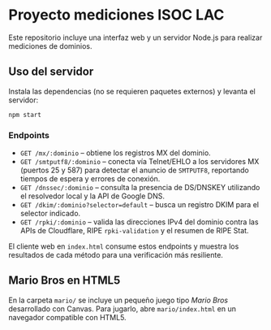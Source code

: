 # Proyecto mediciones ISOC LAC

Este repositorio incluye una interfaz web y un servidor Node.js para realizar mediciones de dominios.

## Uso del servidor

Instala las dependencias (no se requieren paquetes externos) y levanta el servidor:

```
npm start
```

### Endpoints

- `GET /mx/:dominio` – obtiene los registros MX del dominio.
- `GET /smtputf8/:dominio` – conecta vía Telnet/EHLO a los servidores MX (puertos 25 y 587) para detectar el anuncio de `SMTPUTF8`, reportando tiempos de espera y errores de conexión.
- `GET /dnssec/:dominio` – consulta la presencia de DS/DNSKEY utilizando el resolvedor local y la API de Google DNS.
- `GET /dkim/:dominio?selector=default` – busca un registro DKIM para el selector indicado.
- `GET /rpki/:dominio` – valida las direcciones IPv4 del dominio contra las APIs de Cloudflare, RIPE `rpki-validation` y el resumen de RIPE Stat.

El cliente web en `index.html` consume estos endpoints y muestra los resultados de cada método para una verificación más resiliente.

## Mario Bros en HTML5

En la carpeta `mario/` se incluye un pequeño juego tipo *Mario Bros* desarrollado con Canvas. Para jugarlo, abre `mario/index.html` en un navegador compatible con HTML5.

